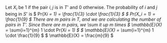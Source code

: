 Let $X_i$ be 1 if the pair ${i,j}$ is in $T$' and 0 otherwise.
The probability of $i$ and $j$ being in $S$' is $ Pr(X*i = 1) = \frac{1}{3} \cdot \frac{1}{3} $
$ Pr(X_i = 1) = \frac{1}{9} $
There are $m$ pairs in $T$, and we are calculating the number of pairs in $T$'.
Since there are $m$ pairs, we \sum it up $m$ times
$ \mathbb{E}(X) = \sum*{i=1}^{m} 1 \cdot Pr(X*i = 1) $
$ \mathbb{E}(X) = \sum*{i=1}^{m} 1 \cdot \frac{1}{9} $
$ \mathbb{E}(X) = \frac{m}{9} $
